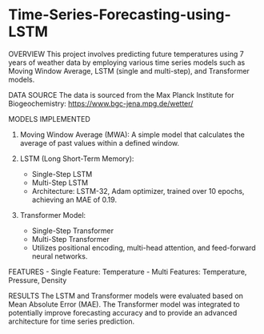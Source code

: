 # Time-Series-Forecasting-using-LSTM
OVERVIEW
This project involves predicting future temperatures using 7 years of weather data by employing various time series models such as Moving Window Average, LSTM (single and multi-step), and Transformer models.

DATA SOURCE
The data is sourced from the Max Planck Institute for Biogeochemistry: https://www.bgc-jena.mpg.de/wetter/

MODELS IMPLEMENTED
1. Moving Window Average (MWA): A simple model that calculates the average of past values within a defined window.
2. LSTM (Long Short-Term Memory):
    - Single-Step LSTM
    - Multi-Step LSTM
    - Architecture: LSTM-32, Adam optimizer, trained over 10 epochs, achieving an MAE of 0.19.
    
3. Transformer Model:
    - Single-Step Transformer
    - Multi-Step Transformer
    - Utilizes positional encoding, multi-head attention, and feed-forward neural networks.
    
FEATURES
    - Single Feature: Temperature
    - Multi Features: Temperature, Pressure, Density
    
RESULTS
The LSTM and Transformer models were evaluated based on Mean Absolute Error (MAE). The Transformer model was integrated to potentially improve forecasting accuracy and to provide an advanced architecture for time series prediction.

